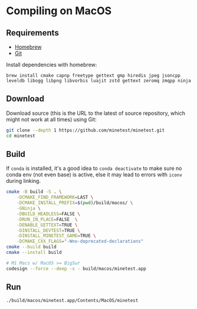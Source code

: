 # Compiling on MacOS

## Requirements

- [Homebrew](https://brew.sh/)
- [Git](https://git-scm.com/downloads)

Install dependencies with homebrew:

```
brew install cmake capnp freetype gettext gmp hiredis jpeg jsoncpp leveldb libogg libpng libvorbis luajit zstd gettext zeromq zmqpp ninja
```

## Download

Download source (this is the URL to the latest of source repository, which might not work at all times) using Git:

```bash
git clone --depth 1 https://github.com/minetest/minetest.git
cd minetest
```

## Build

If `conda` is installed, it's a good idea to `conda deactivate` to make sure no conda env (not even base) is active, else it may lead to errors with `iconv` during linking.

```bash
cmake -B build -S . \
    -DCMAKE_FIND_FRAMEWORK=LAST \
    -DCMAKE_INSTALL_PREFIX=$(pwd)/build/macos/ \
    -GNinja \
    -DBUILD_HEADLESS=FALSE \
    -DRUN_IN_PLACE=FALSE  \
    -DENABLE_GETTEXT=TRUE \
    -DINSTALL_DEVTEST=TRUE \
    -DINSTALL_MINETEST_GAME=TRUE \
    -DCMAKE_CXX_FLAGS="-Wno-deprecated-declarations"
cmake --build build
cmake --install build

# M1 Macs w/ MacOS >= BigSur
codesign --force --deep -s - build/macos/minetest.app
```

## Run

```bash
./build/macos/minetest.app/Contents/MacOS/minetest
```
